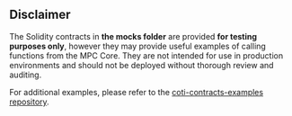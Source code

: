 ## Disclaimer

The Solidity contracts in **the mocks folder** are provided **for testing purposes only**, however they may provide useful examples of calling functions from the MPC Core. They are not intended for use in production environments and should not be deployed without thorough review and auditing.

For additional examples, please refer to the [coti-contracts-examples repository](https://github.com/coti-io/coti-contracts-examples).